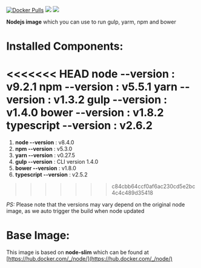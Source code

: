 [![Docker Pulls](https://img.shields.io/docker/pulls/zaherg/node-toolkit.svg)](https://hub.docker.com/r/zaherg/node-toolkit/)
[![](https://images.microbadger.com/badges/image/zaherg/node-toolkit.svg)](https://microbadger.com/images/zaherg/node-toolkit "Get your own image badge on microbadger.com")
[![](https://images.microbadger.com/badges/version/zaherg/node-toolkit.svg)](https://microbadger.com/images/zaherg/node-toolkit "Get your own version badge on microbadger.com")



**Nodejs image** which you can use to run gulp, yarm, npm and bower

# **Installed Components:**

<<<<<<< HEAD
**node  --version** 	 : v9.2.1
**npm   --version**      : v5.5.1
**yarn  --version** 	 : v1.3.2
**gulp  --version**  	 : v1.4.0
**bower --version**	 : v1.8.2
**typescript --version** : v2.6.2
=======
1. **node  --version** 	 : v8.4.0
1. **npm   --version**    : v5.3.0
1. **yarn  --version** 	 : v0.27.5
1. **gulp  --version**  	 : CLI version 1.4.0
1. **bower --version**	 : v1.8.0
1. **typescript --version** : v2.5.2
>>>>>>> c84cbb64ccf0af6ac230cd5e2bc4c4c489d35418

_PS:_ Please note that the versions may vary depend on the original node image, as we auto trigger the build when node updated


# **Base Image:**

This image is based on **node-slim** which can be found at [https://hub.docker.com/_/node/](https://hub.docker.com/_/node/)
